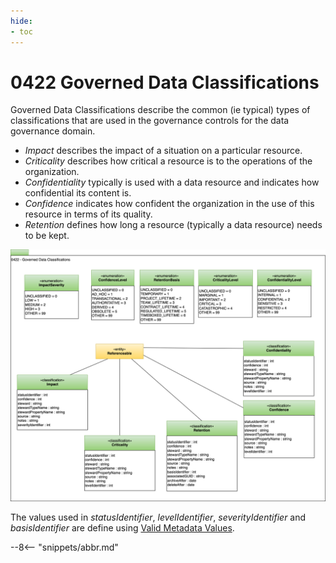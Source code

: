 ```yaml
---
hide:
- toc
---
```


<!-- SPDX-License-Identifier: CC-BY-4.0 -->
<!-- Copyright Contributors to the ODPi Egeria project. -->

# 0422 Governed Data Classifications

Governed Data Classifications describe the common (ie typical) types of classifications
that are used in the governance controls for the data governance domain.

* *Impact* describes the impact of a situation on a particular resource.
* *Criticality* describes how critical a resource is to the operations of the organization.
* *Confidentiality* typically is used with a data resource and indicates how confidential its content is.
* *Confidence* indicates how confident the organization in the use of this resource in terms of its quality.
* *Retention* defines how long a resource (typically a data resource) needs to be kept.

![UML](0422-Governed-Data-Classifications.svg)

The values used in *statusIdentifier*, *levelIdentifier*, *severityIdentifier* and *basisIdentifier* are define using
[Valid Metadata Values](/guides/planning/valid-values/overview).



--8<-- "snippets/abbr.md"